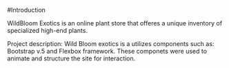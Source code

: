 #Introduction
 
WildBloom Exotics is an online plant store that offeres a unique inventory of specialized high-end plants. 

Project description: Wild Bloom exotics is a utilizes components such as: Bootstrap v.5 and Flexbox framework. These componets were used to animate and structure the site for interaction.


